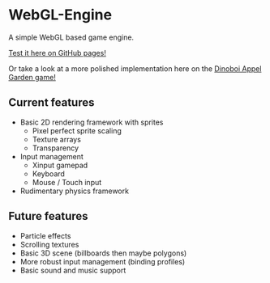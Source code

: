 # WebGL-Engine

A simple WebGL based game engine.

[Test it here on GitHub pages!](https://konsciencegit.github.io/WebGL-Engine/index.html)

Or take a look at a more polished implementation here on the [Dinoboi Appel Garden game!](https://www.dinoboi.space/game)

## Current features

* Basic 2D rendering framework with sprites
  * Pixel perfect sprite scaling
  * Texture arrays
  * Transparency  
* Input management
  * Xinput gamepad
  * Keyboard
  * Mouse / Touch input
* Rudimentary physics framework
  

## Future features

* Particle effects
* Scrolling textures
* Basic 3D scene (billboards then maybe polygons)
* More robust input management (binding profiles)
* Basic sound and music support
